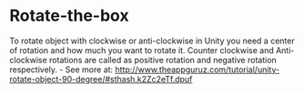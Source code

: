 Rotate-the-box
==============

To rotate object with clockwise or anti-clockwise in Unity you need a center of rotation and how much you want to rotate it. Counter clockwise and Anti-clockwise rotations are called as positive rotation and negative rotation respectively. - See more at: http://www.theappguruz.com/tutorial/unity-rotate-object-90-degree/#sthash.k2Zc2eTf.dpuf
